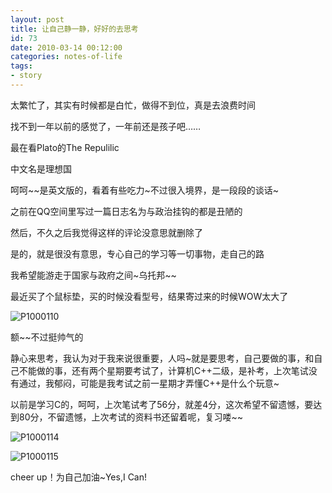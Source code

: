```yaml
---
layout: post
title: 让自己静一静，好好的去思考
id: 73
date: 2010-03-14 00:12:00
categories: notes-of-life
tags:
- story
---
```


太繁忙了，其实有时候都是白忙，做得不到位，真是去浪费时间<!-- more -->

找不到一年以前的感觉了，一年前还是孩子吧……

最在看Plato的The Repulilic

中文名是理想国

呵呵~~是英文版的，看着有些吃力~不过很入境界，是一段段的谈话~

之前在QQ空间里写过一篇日志名为与政治挂钩的都是丑陋的

然后，不久之后我觉得这样的评论没意思就删除了

是的，就是很没有意思，专心自己的学习等一切事物，走自己的路

我希望能游走于国家与政府之间~乌托邦~~

最近买了个鼠标垫，买的时候没看型号，结果寄过来的时候WOW太大了

![P1000110](https://cdn.blueandhack.com/wp-content/uploads/2010/03/P1000110_thumb1.jpg)

额~~不过挺帅气的

静心来思考，我认为对于我来说很重要，人吗~就是要思考，自己要做的事，和自己不能做的事，还有两个星期要考试了，计算机C++二级，是补考，上次笔试没有通过，我郁闷，可能是我考试之前一星期才弄懂C++是什么个玩意~

以前是学习C的，呵呵，上次笔试考了56分，就差4分，这次希望不留遗憾，要达到80分，不留遗憾，上次考试的资料书还留着呢，复习喽~~

![P1000114](https://cdn.blueandhack.com/wp-content/uploads/2010/03/P1000114_thumb1.jpg)

![P1000115](https://cdn.blueandhack.com/wp-content/uploads/2010/03/P1000115_thumb1.jpg)

cheer up！为自己加油~Yes,I Can!

